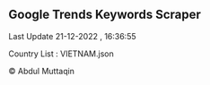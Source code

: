 

## Google Trends Keywords Scraper 
 
Last Update 21-12-2022 , 16:36:55

Country List :
VIETNAM.json



© Abdul Muttaqin 
